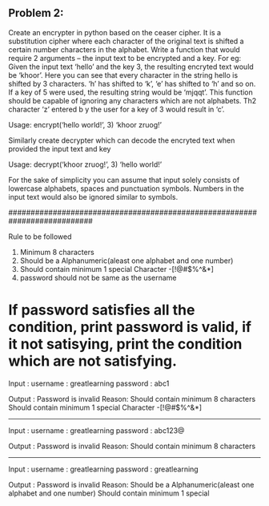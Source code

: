 Problem 2:
------------------
Create an encrypter in python based on the ceaser cipher. It is a substitution cipher where each character of the original text is shifted a certain number characters in the alphabet. Write a function that would require 2 arguments – the input text to be encrypted and a key. For eg: Given the input text ‘hello’ and the key 3, the resulting encryted text would be ‘khoor’. Here you can see that every character in the string hello is shifted by 3 characters. ‘h’ has shifted to ‘k’, ‘e’ has shifted to ‘h’ and so on. If a key of 5 were used, the resulting string would be ‘mjqqt’. This function should be capable of ignoring any characters which are not alphabets. Th2 character ‘z’ entered b y the user for a key of 3 would result in ‘c’.

Usage:
encrypt(‘hello world!’, 3)
‘khoor zruog!’

Similarly create decrypter which can decode the encryted text when provided the input text and key

Usage:
decrypt(‘khoor zruog!’, 3)
‘hello world!’

For the sake of simplicity you can assume that input solely consists of lowercase alphabets, spaces and punctuation symbols. Numbers in the input text would also be ignored similar to symbols.

###########################################################################

  Rule to be followed

 1) Minimum 8 characters
 2) Should be a Alphanumeric(aleast one alphabet and one number)
 3) Should contain minimum 1 special Character -[!@#$%^&*]
 4) password should not be same as the username


 If password satisfies all the condition, print password is valid, if it not satisying, print the condition which are not satisfying.
 =======================================================================================

 Input : username : greatlearning
         password : abc1

 Output :
          Password is invalid
          Reason:
          Should contain minimum 8 characters
          Should contain minimum 1 special Character -[!@#$%^&*]

--------------------------------------------

 Input : username : greatlearning
         password : abc123@

 Output :
          Password is invalid
          Reason:
          Should contain minimum 8 characters

------------------------------------------------

 Input : username : greatlearning
         password : greatlearning

 Output :
          Password is invalid
          Reason:
          Should be a Alphanumeric(aleast one alphabet and one number)
          Should contain minimum 1 special